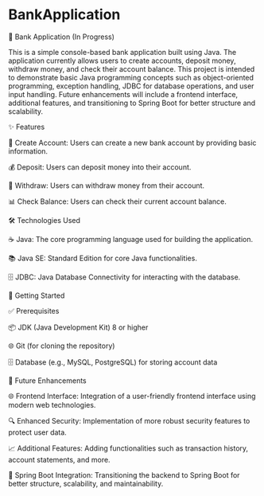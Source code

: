 # BankApplication
🏦 Bank Application (In Progress)

This is a simple console-based bank application built using Java. The application currently allows users to create accounts, deposit money, withdraw money, and check their account balance. This project is intended to demonstrate basic Java programming concepts such as object-oriented programming, exception handling, JDBC for database operations, and user input handling. Future enhancements will include a frontend interface, additional features, and transitioning to Spring Boot for better structure and scalability.

✨ Features 

🔐 Create Account: Users can create a new bank account by providing basic information.

💰 Deposit: Users can deposit money into their account.

💸 Withdraw: Users can withdraw money from their account.

📊 Check Balance: Users can check their current account balance.

🛠️ Technologies Used

☕ Java: The core programming language used for building the application.

📚 Java SE: Standard Edition for core Java functionalities.

🗄️ JDBC: Java Database Connectivity for interacting with the database.

🚀 Getting Started

✅ Prerequisites

📦 JDK (Java Development Kit) 8 or higher

🌐 Git (for cloning the repository)

🗄️ Database (e.g., MySQL, PostgreSQL) for storing account data

🌱 Future Enhancements

🌐 Frontend Interface: Integration of a user-friendly frontend interface using modern web technologies.

🔍 Enhanced Security: Implementation of more robust security features to protect user data.

📈 Additional Features: Adding functionalities such as transaction history, account statements, and more.

🌟 Spring Boot Integration: Transitioning the backend to Spring Boot for better structure, scalability, and maintainability.
